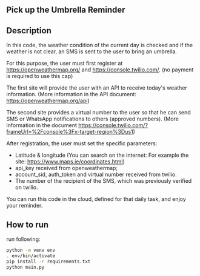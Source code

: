 ## Pick up the Umbrella Reminder

## Description
In this code, the weather condition of the current day is checked and if the weather is not clear, an SMS is sent to
the user to bring an umbrella.

For this purpose, the user must first register at https://openweathermap.org/ and https://console.twilio.com/.
(no payment is required to use this cap)

The first site will provide the user with an API to receive today's weather information. (More information in 
the API document: https://openweathermap.org/api)

The second site provides a virtual number to the user so that he can send SMS or WhatsApp notifications to
others (approved numbers).
(More information in the document https://console.twilio.com/?frameUrl=%2Fconsole%3Fx-target-region%3Dus1)

After registration, the user must set the specific parameters:
- Latitude & longitude (You can search on the internet: For example the site: https://www.maps.ie/coordinates.html)
- api_key received from openweathermap;
- account_sid, auth_token and virtual number received from twilio.
- The number of the recipient of the SMS, which was previously verified on twilio.

You can run this code in the cloud, defined for that daily task, and enjoy your reminder.


## How to run
run following:
```bash
python -m venv env
. env/bin/activate
pip install -r requirements.txt
python main.py
```

